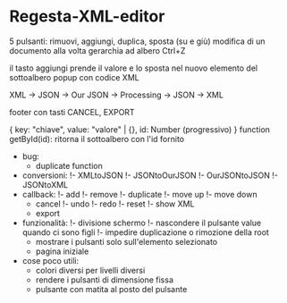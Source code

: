 # Regesta-XML-editor

5 pulsanti: rimuovi, aggiungi, duplica, sposta (su e giù)
modifica di un documento alla volta
gerarchia ad albero
Ctrl+Z

il tasto aggiungi prende il valore e lo sposta nel nuovo elemento del sottoalbero
popup con codice XML

XML -> JSON -> Our JSON -> Processing -> JSON -> XML

footer con tasti CANCEL, EXPORT

{
    key: "chiave",
    value: "valore" | {},
    id: Number (progressivo)
}
function getById(id): ritorna il sottoalbero con l'id fornito

 - bug:
   - duplicate function
 - conversioni:
   !- XMLtoJSON
   !- JSONtoOurJSON
   !- OurJSONtoJSON
   !- JSONtoXML
 - callback:
   !- add
   !- remove
   !- duplicate
   !- move up
   !- move down
   - cancel
   !- undo
   !- redo
   !- reset
   !- show XML
   - export
 - funzionalità:
   !- divisione schermo
   !- nascondere il pulsante value quando ci sono figli
   !- impedire duplicazione o rimozione della root
   - mostrare i pulsanti solo sull'elemento selezionato
   - pagina iniziale
 - cose poco utili:
   - colori diversi per livelli diversi
   - rendere i pulsanti di dimensione fissa
   - pulsante con matita al posto del pulsante
